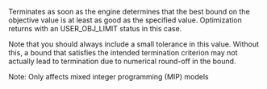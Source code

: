 Terminates as soon as the engine determines that the best bound on the objective value is at least as good as the
specified value. Optimization returns with an USER_OBJ_LIMIT status in this case.

Note that you should always include a small tolerance in this value. Without this, a bound that satisfies the intended
termination criterion may not actually lead to termination due to numerical round-off in the bound.

Note: Only affects mixed integer programming (MIP) models